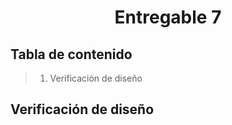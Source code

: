 # <p align="center"> Entregable 7 </p>
## Tabla de contenido

> 1. Verificación de diseño

## Verificación de diseño
